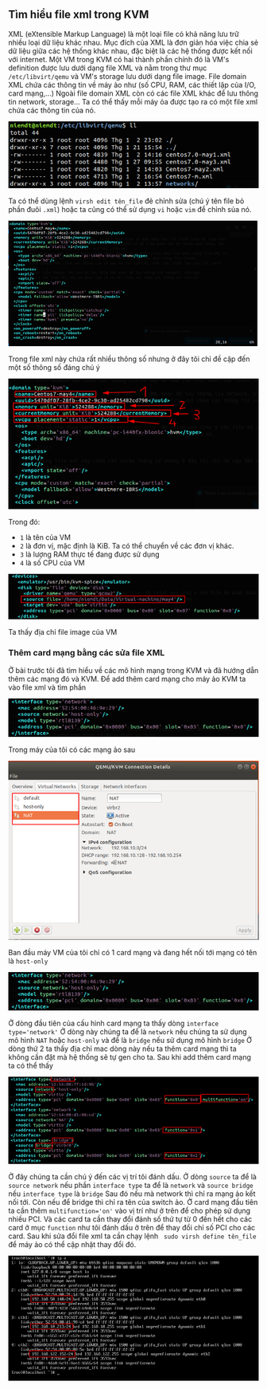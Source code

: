 ## Tìm hiểu file xml trong KVM
XML (eXtensible Markup Language) là một loại file có khả năng lưu trữ nhiều loại dữ liệu khác nhau. Mục đích của XML là đơn giản hóa việc chia sẻ dữ liệu giữa các hệ thống khác nhau, đặc biệt là các hệ thống được kết nối với internet.
Một VM trong KVM có hai thành phần chính đó là VM's definition được lưu dưới dạng file XML và nằm trong thư mục `/etc/libvirt/qemu` và VM's storage lưu dưới dạng file image.
File domain XML chứa các thông tin về máy ảo như (số CPU, RAM, các thiết lập của I/O, card mạng,...)
Ngoài file domain XML còn có các file XML khác để lưu thông tin network, storage...
Ta có thể thấy mỗi máy ỏa được tạo ra có một file xml chứa các thông tin của nó.

![](https://github.com/niemdinhtrong/NIEMDT/blob/master/KVM/images/xml1.png)

Ta có thể dùng lệnh `virsh edit tên_file` đẻ chỉnh sửa (chú ý tên file bỏ phần đuôi `.xml`) hoặc ta cũng có thể sử dụng `vi` hoặc `vim` để chỉnh sủa nó.

![](https://github.com/niemdinhtrong/NIEMDT/blob/master/KVM/images/xml2.png)

Trong file xml này chứa rất nhiều thông số nhưng ở đây tôi chỉ đề cập đến một số thông số đáng chú ý

![](https://github.com/niemdinhtrong/NIEMDT/blob/master/KVM/images/xml3.png)

Trong đó:
* `1` là tên của VM
* `2` là đơn vị, mặc định là KiB. Ta có thể chuyển về các đơn vị khác.
* `3` là lượng RAM thực tế đang được sử dụng
* `4` là số CPU của VM

![](https://github.com/niemdinhtrong/NIEMDT/blob/master/KVM/images/xml4.png)

Ta thấy địa chỉ file image của VM
### Thêm card mạng bằng các sửa file XML
Ở bài trước tôi đã tìm hiểu về các mô hình mạng trong KVM và đã hướng dẫn thêm các mạng đó và KVM. Để add thêm card mạng cho máy ảo KVM ta vào file xml và tìm phần

![](https://github.com/niemdinhtrong/NIEMDT/blob/master/KVM/images/xml5a.png)

Trong máy của tôi có các mạng ảo sau

![](https://github.com/niemdinhtrong/NIEMDT/blob/master/KVM/images/xml6.png)

Ban đầu máy VM của tôi chỉ có 1 card mạng và đang hết nối tới mạng có tên là `host-only`

![](https://github.com/niemdinhtrong/NIEMDT/blob/master/KVM/images/xml5a.png)

Ở dòng đầu tiên của cấu hình card mạng ta thấy dòng `interface type='network'` Ở dòng này chúng ta để là `network` nếu chúng ta sử dụng mô hình `NAT` hoặc `host-only` và để là `bridge` nếu sử dụng mô hình `bridge`
Ở dòng thứ 2 ta thấy địa chỉ mac dòng này nếu ta thêm card  mạng thì ta không cần đặt mà hệ thống sẽ tự gen cho ta.
Sau khi add thêm card mạng ta có thể thấy

![](https://github.com/niemdinhtrong/NIEMDT/blob/master/KVM/images/xml5.png)

Ở đây chúng ta cần chú ý đến các vị trí tôi đánh dấu. Ở dòng `source` ta để là `source network` nếu phần `interface type` ta để là `network` và `source bridge` nếu `interface type` là `bridge` Sau đó nếu mà network thì chỉ ra mạng ảo kết nối tới. Còn nếu để bridge thì chỉ ra tên của switch ảo.
Ở card mạng đầu tiên ta cần thêm `multifunction='on'` vào vị trí như ở trên để cho phép sử dụng nhiều PCI. Và các card ta cần thay đổi đánh số thứ tự từ 0 đến hết cho các card ở mục `function` như tôi đánh dấu ở trên để thay đổi chỉ số PCI cho các card.
Sau khi sửa đổi file xml ta cần chạy lệnh ` sudo virsh define tên_file` để máy ảo có thể cập nhật thay đổi đó.

![](https://github.com/niemdinhtrong/NIEMDT/blob/master/KVM/images/xml7.png)